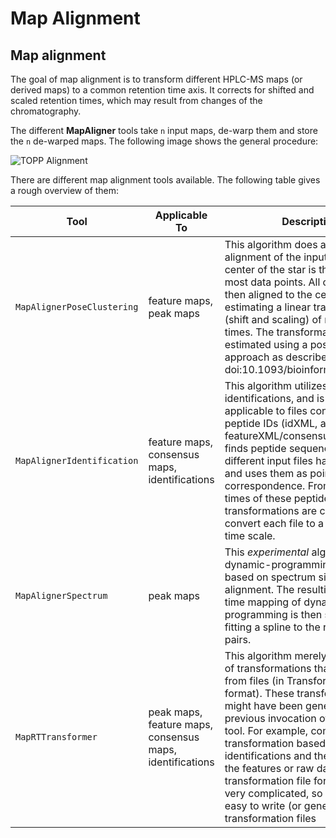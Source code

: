 Map Alignment
=============

## Map alignment

The goal of map alignment is to transform different HPLC-MS maps (or derived maps) to a common retention time axis. It
corrects for shifted and scaled retention times, which may result from changes of the chromatography.

The different **MapAligner** tools take `n` input maps, de-warp them and store the `n` de-warped maps. The following
image shows the general procedure:

![TOPP Alignment](/_images/tutorials/topp/TOPP_alignment.png)

There are different map alignment tools available. The following table gives a rough overview of them:

| Tool | Applicable To | Description |
|-------------|---------------|-------------|
| `MapAlignerPoseClustering` | feature maps, peak maps | This algorithm does a star-wise alignment of the input data. The center of the star is the map with most data points. All other maps are then aligned to the center map by estimating a linear transformation (shift and scaling) of retention times. The transformation is estimated using a pose clustering approach as described in doi:10.1093/bioinformatics/btm209 |
| `MapAlignerIdentification` | feature maps, consensus maps, identifications | This algorithm utilizes peptide identifications, and is thus applicable to files containing peptide IDs (idXML, annotated featureXML/consensusXML). It finds peptide sequences that different input files have in common and uses them as points of correspondence. From the retention times of these peptides, transformations are computed that convert each file to a consensus time scale. |
| `MapAlignerSpectrum` | peak maps | This *experimental* algorithm uses a dynamic-programming approach based on spectrum similarity for the alignment. The resulting retention time mapping of dynamic-programming is then smoothed by fitting a spline to the retention time pairs. |
| `MapRTTransformer` | peak maps, feature maps, consensus maps, identifications | This algorithm merely *applies* a set of transformations that are read from files (in TransformationXML format). These transformations might have been generated by a previous invocation of a MapAligner tool. For example, compute a transformation based on identifications and then apply it to the features or raw data. The transformation file format is not very complicated, so it is relatively easy to write (or generate) the transformation files |
